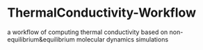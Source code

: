# ThermalConductivity-Workflow
a workflow of computing thermal conductivity based on non-equilibrium&amp;equilibrium molecular dynamics simulations
